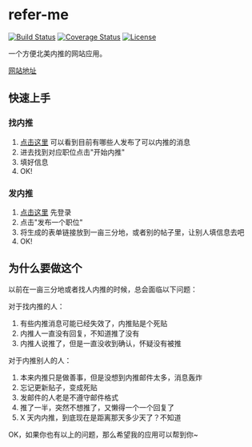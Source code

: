 # refer-me

[![Build Status](https://travis-ci.org/Haixiang6123/refer-me.svg?branch=dev)](https://travis-ci.org/Haixiang6123/refer-me)
[![Coverage Status](https://coveralls.io/repos/github/Haixiang6123/refer-me/badge.svg)](https://coveralls.io/github/Haixiang6123/refer-me)
[![License](https://img.shields.io/badge/License-Apache%202.0-blue.svg)](https://opensource.org/licenses/Apache-2.0)

一个方便北美内推的网站应用。

[网站地址](https://github.com/Haixiang6123/refer-me)

## 快速上手

### 找内推
1. [点击这里](https://haixiang6123.github.io/refer-me) 可以看到目前有哪些人发布了可以内推的消息
2. 进去找到对应职位点击"开始内推"
3. 填好信息
4. OK!

### 发内推
1. [点击这里](https://haixiang6123.github.io/refer-me) 先登录
2. 点击"发布一个职位"
3. 将生成的表单链接放到一亩三分地，或者别的帖子里，让别人填信息去吧
4. OK!

## 为什么要做这个
以前在一亩三分地或者找人内推的时候，总会面临以下问题：

对于找内推的人：
1. 有些内推消息可能已经失效了，内推贴是个死贴
2. 内推人一直没有回复，不知道推了没有
3. 内推人说推了，但是一直没收到确认，怀疑没有被推

对于内推别人的人：
1. 本来内推只是做善事，但是没想到内推邮件太多，消息轰炸
2. 忘记更新贴子，变成死贴
3. 发邮件的人老是不遵守邮件格式
4. 推了一半，突然不想推了，又懒得一个一个回复了
5. X 天内内推，到底现在是距离那天多少天了？不知道

OK，如果你也有以上的问题，那么希望我的应用可以帮到你~
